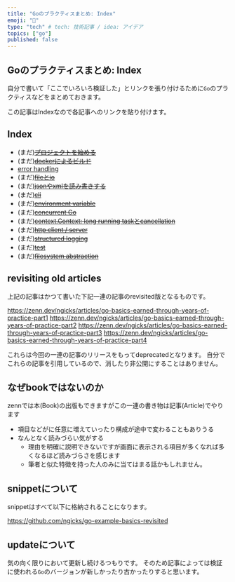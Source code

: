 ```yaml
---
title: "Goのプラクティスまとめ: Index"
emoji: "💪"
type: "tech" # tech: 技術記事 / idea: アイデア
topics: ["go"]
published: false
---
```


## Goのプラクティスまとめ: Index

自分で書いて「ここでいろいろ検証した」とリンクを張り付けるために`Go`のプラクティスなどをまとめておきます。

この記事はIndexなので各記事へのリンクを貼り付けます。

## Index

- (まだ)~~[プロジェクトを始める](https://zenn.dev/ngicks/articles/go-basics-revisited-starting-project)~~
- (まだ)~~[dockerによるビルド](https://zenn.dev/ngicks/articles/go-basics-revisited-bulding-with-docker)~~
- [error handling](https://zenn.dev/ngicks/articles/go-basics-revisited-error-handling)
- (まだ)~~[fileとio](https://zenn.dev/ngicks/articles/go-basics-revisited-file-and-io)~~
- (まだ)~~[jsonやxmlを読み書きする](https://zenn.dev/ngicks/articles/go-basics-revisited-data-encoding)~~
- (まだ)~~[cli](https://zenn.dev/ngicks/articles/go-basics-revisited-cli)~~
- (まだ)~~[environment variable](https://zenn.dev/ngicks/articles/go-basics-revisited-environment-variable)~~
- (まだ)~~[concurrent Go](https://zenn.dev/ngicks/articles/go-basics-revisited-concurrent-go)~~
- (まだ)~~[context.Context: long running taskとcancellation](https://zenn.dev/ngicks/articles/go-basics-revisited-context)~~
- (まだ)~~[http client / server](https://zenn.dev/ngicks/articles/go-basics-revisited-http-client-and-server)~~
- (まだ)~~[structured logging](https://zenn.dev/ngicks/articles/go-basics-revisited-structured-logging)~~
- (まだ)~~[test](https://zenn.dev/ngicks/articles/go-basics-revisited-test)~~
- (まだ)~~[filesystem abstraction](https://zenn.dev/ngicks/articles/go-basics-revisited-filesystem-abstraction)~~

## revisiting old articles

上記の記事はかつて書いた下記一連の記事のrevisited版となるものです。

https://zenn.dev/ngicks/articles/go-basics-earned-through-years-of-practice-part1
https://zenn.dev/ngicks/articles/go-basics-earned-through-years-of-practice-part2
https://zenn.dev/ngicks/articles/go-basics-earned-through-years-of-practice-part3
https://zenn.dev/ngicks/articles/go-basics-earned-through-years-of-practice-part4

これらは今回の一連の記事のリリースをもってdeprecatedとなります。
自分でこれらの記事を引用しているので、消したり非公開にすることはありません。

## なぜbookではないのか

zennでは本(Book)の出版もできますがこの一連の書き物は記事(Article)でやります

- 項目などがに任意に増えていったり構成が途中で変わることもありうる
- なんとなく読みづらい気がする
  - 理由を明確に説明できないですが画面に表示される項目が多くなれば多くなるほど読みづらさを感じます
  - 筆者と似た特徴を持った人のみに当てはまる話かもしれません。

## snippetについて

snippetはすべて以下に格納されることになります。

https://github.com/ngicks/go-example-basics-revisited

## updateについて

気の向く限りにおいて更新し続けるつもりです。
そのため記事によっては検証に使われる`Go`のバージョンが新しかったり古かったりすると思います。

[Go]: https://go.dev/
[C++]: https://en.wikipedia.org/wiki/C%2B%2B
[Node.js]: https://nodejs.org/en
[TypeScript]: https://www.typescriptlang.org/
[python]: https://www.python.org/
[Rust]: https://www.rust-lang.org
[The Rust Programming Language 日本語]: https://doc.rust-jp.rs/book-ja/
[Visual Studio Code]: https://code.visualstudio.com/
[vscode]: https://code.visualstudio.com/
[git]: https://git-scm.com/
